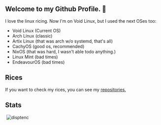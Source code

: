 ## Welcome to my Github Profile. 👋

<!--
- 🌱 I’m currently learning ...
- 👯 I’m looking to collaborate on ...
- 🤔 I’m looking for help with ...
- 💬 Ask me about ricing.
- 📫 How to reach me: 
- 😄 Pronouns: 
-->

I love the linux ricing.
Now I'm on Void Linux, but I used the next OSes too:

- Void Linux (Current OS)
- Arch Linux (classic)
- Artix Linux (that was arch w/o systemd, that's all)
- CachyOS (good os, recommended)
- NixOS (that was hard, I wasn't able todo anything.)
- Linux Mint (bad times)
- EndeavourOS (bad times)

## Rices
If you want to check my rices, you can see my [repositories.](https://github.com/disptenc?tab=repositories)

## Stats

<p>&nbsp;<img align="center" src="https://github-readme-stats.vercel.app/api?username=disptenc&show_icons=true&locale=en" alt="disptenc" /></p>
